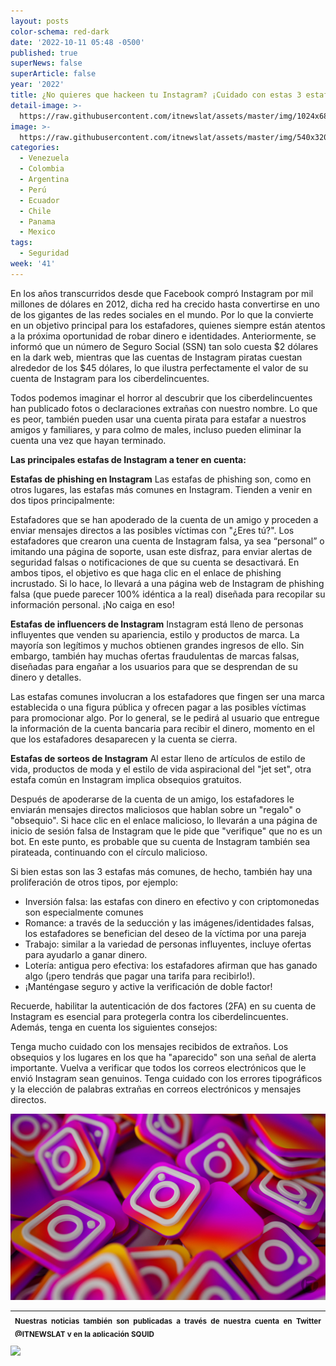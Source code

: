 ```yaml
---
layout: posts
color-schema: red-dark
date: '2022-10-11 05:48 -0500'
published: true
superNews: false
superArticle: false
year: '2022'
title: ¿No quieres que hackeen tu Instagram? ¡Cuidado con estas 3 estafas!
detail-image: >-
  https://raw.githubusercontent.com/itnewslat/assets/master/img/1024x680/instagrams-g.jpg
image: >-
  https://raw.githubusercontent.com/itnewslat/assets/master/img/540x320/instagrams-p.jpg
categories:
  - Venezuela
  - Colombia
  - Argentina
  - Perú
  - Ecuador
  - Chile
  - Panama
  - Mexico
tags:
  - Seguridad
week: '41'
---
```

En los años transcurridos desde que Facebook compró Instagram por mil millones de dólares en 2012, dicha red ha crecido hasta convertirse en uno de los gigantes de las redes sociales en el mundo. Por lo que la convierte en un objetivo principal para los estafadores, quienes siempre están atentos a la próxima oportunidad de robar dinero e identidades. Anteriormente, se informó que un número de Seguro Social (SSN) tan solo cuesta $2 dólares en la dark web, mientras que las cuentas de Instagram piratas cuestan alrededor de los $45 dólares, lo que ilustra perfectamente el valor de su cuenta de Instagram para los ciberdelincuentes.

Todos podemos imaginar el horror al descubrir que los ciberdelincuentes han publicado fotos o declaraciones extrañas con nuestro nombre. Lo que es peor, también pueden usar una cuenta pirata para estafar a nuestros amigos y familiares, y para colmo de males, incluso pueden eliminar la cuenta una vez que hayan terminado.

**Las principales estafas de Instagram a tener en cuenta:**

**Estafas de phishing en Instagram**
Las estafas de phishing son, como en otros lugares, las estafas más comunes en Instagram. Tienden a venir en dos tipos principalmente:

Estafadores que se han apoderado de la cuenta de un amigo y proceden a enviar mensajes directos a las posibles víctimas con "¿Eres tú?".
Los estafadores que crearon una cuenta de Instagram falsa, ya sea “personal” o imitando una página de soporte, usan este disfraz, para enviar alertas de seguridad falsas o notificaciones de que su cuenta se desactivará.
En ambos tipos, el objetivo es que haga clic en el enlace de phishing incrustado. Si lo hace, lo llevará a una página web de Instagram de phishing falsa (que puede parecer 100% idéntica a la real) diseñada para recopilar su información personal. ¡No caiga en eso!

**Estafas de influencers de Instagram**
Instagram está lleno de personas influyentes que venden su apariencia, estilo y productos de marca. La mayoría son legítimos y muchos obtienen grandes ingresos de ello. Sin embargo, también hay muchas ofertas fraudulentas de marcas falsas, diseñadas para engañar a los usuarios para que se desprendan de su dinero y detalles.

Las estafas comunes involucran a los estafadores que fingen ser una marca establecida o una figura pública y ofrecen pagar a las posibles víctimas para promocionar algo. Por lo general, se le pedirá al usuario que entregue la información de la cuenta bancaria para recibir el dinero, momento en el que los estafadores desaparecen y la cuenta se cierra.

**Estafas de sorteos de Instagram**
Al estar lleno de artículos de estilo de vida, productos de moda y el estilo de vida aspiracional del "jet set", otra estafa común en Instagram implica obsequios gratuitos.

Después de apoderarse de la cuenta de un amigo, los estafadores le enviarán mensajes directos maliciosos que hablan sobre un "regalo" o "obsequio". Si hace clic en el enlace malicioso, lo llevarán a una página de inicio de sesión falsa de Instagram que le pide que "verifique" que no es un bot. En este punto, es probable que su cuenta de Instagram también sea pirateada, continuando con el círculo malicioso.

Si bien estas son las 3 estafas más comunes, de hecho, también hay una proliferación de otros tipos, por ejemplo:

- Inversión falsa: las estafas con dinero en efectivo y con criptomonedas son especialmente comunes
- Romance: a través de la seducción y las imágenes/identidades falsas, los estafadores se benefician del deseo de la víctima por una pareja
- Trabajo: similar a la variedad de personas influyentes, incluye ofertas para ayudarlo a ganar dinero.
- Lotería: antigua pero efectiva: los estafadores afirman que has ganado algo (¡pero tendrás que pagar una tarifa para recibirlo!).
- ¡Manténgase seguro y active la verificación de doble factor!

Recuerde, habilitar la autenticación de dos factores (2FA) en su cuenta de Instagram es esencial para protegerla contra los ciberdelincuentes. Además, tenga en cuenta los siguientes consejos:

Tenga mucho cuidado con los mensajes recibidos de extraños. Los obsequios y los lugares en los que ha "aparecido" son una señal de alerta importante.
Vuelva a verificar que todos los correos electrónicos que le envió Instagram sean genuinos. Tenga cuidado con los errores tipográficos y la elección de palabras extrañas en correos electrónicos y mensajes directos.

![](https://raw.githubusercontent.com/itnewslat/assets/master/img/540x320/instagrams-p.jpg)

<table style="height: 42px;" width="569">
<tbody>
<tr>
<td style="text-align: justify;"><sub><strong>Nuestras noticias también son publicadas a través de nuestra cuenta en Twitter <a href="https://twitter.com/itnewslat?lang=es">@ITNEWSLAT</a> y en la aplicación <a href="https://squidapp.co/en/">SQUID</a></strong></sub></td>
</tr>
</tbody>
</table>

<img src="https://tracker.metricool.com/c3po.jpg?hash=56f88a41e39ab42c063cc51676587a04"/>


